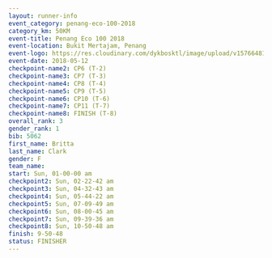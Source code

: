 ```yaml
--- 
layout: runner-info 
event_category: penang-eco-100-2018 
category_km: 50KM 
event-title: Penang Eco 100 2018 
event-location: Bukit Mertajam, Penang 
event-logo: https://res.cloudinary.com/dykbosktl/image/upload/v1576648106/Logo/Logo_lovxhg.jpg 
event-date: 2018-05-12 
checkpoint-name2: CP6 (T-2) 
checkpoint-name3: CP7 (T-3) 
checkpoint-name4: CP8 (T-4) 
checkpoint-name5: CP9 (T-5) 
checkpoint-name6: CP10 (T-6) 
checkpoint-name7: CP11 (T-7) 
checkpoint-name8: FINISH (T-8) 
overall_rank: 3
gender_rank: 1
bib: 5062
first_name: Britta
last_name: Clark
gender: F
team_name: 
start: Sun, 01-00-00 am
checkpoint2: Sun, 02-22-42 am
checkpoint3: Sun, 04-32-43 am
checkpoint4: Sun, 05-44-22 am
checkpoint5: Sun, 07-09-49 am
checkpoint6: Sun, 08-00-45 am
checkpoint7: Sun, 09-39-36 am
checkpoint8: Sun, 10-50-48 am
finish: 9-50-48
status: FINISHER
--- 
```

